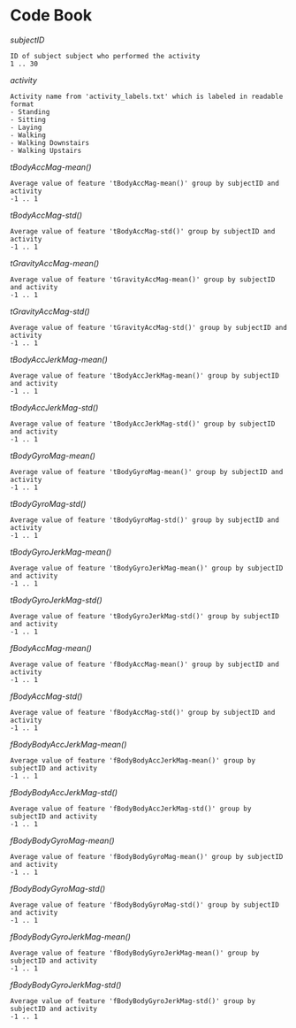# Code Book

*subjectID*

    ID of subject subject who performed the activity
    1 .. 30

*activity*

    Activity name from 'activity_labels.txt' which is labeled in readable format
    - Standing
    - Sitting
    - Laying
    - Walking
    - Walking Downstairs
    - Walking Upstairs

*tBodyAccMag-mean()*

    Average value of feature 'tBodyAccMag-mean()' group by subjectID and activity
    -1 .. 1

*tBodyAccMag-std()*

    Average value of feature 'tBodyAccMag-std()' group by subjectID and activity
    -1 .. 1

*tGravityAccMag-mean()*

    Average value of feature 'tGravityAccMag-mean()' group by subjectID and activity
    -1 .. 1

*tGravityAccMag-std()*

    Average value of feature 'tGravityAccMag-std()' group by subjectID and activity
    -1 .. 1

*tBodyAccJerkMag-mean()*

    Average value of feature 'tBodyAccJerkMag-mean()' group by subjectID and activity
    -1 .. 1

*tBodyAccJerkMag-std()*

    Average value of feature 'tBodyAccJerkMag-std()' group by subjectID and activity
    -1 .. 1

*tBodyGyroMag-mean()*

    Average value of feature 'tBodyGyroMag-mean()' group by subjectID and activity
    -1 .. 1

*tBodyGyroMag-std()*

    Average value of feature 'tBodyGyroMag-std()' group by subjectID and activity
    -1 .. 1

*tBodyGyroJerkMag-mean()*

    Average value of feature 'tBodyGyroJerkMag-mean()' group by subjectID and activity
    -1 .. 1

*tBodyGyroJerkMag-std()*

    Average value of feature 'tBodyGyroJerkMag-std()' group by subjectID and activity
    -1 .. 1

*fBodyAccMag-mean()*

    Average value of feature 'fBodyAccMag-mean()' group by subjectID and activity
    -1 .. 1

*fBodyAccMag-std()*

    Average value of feature 'fBodyAccMag-std()' group by subjectID and activity
    -1 .. 1

*fBodyBodyAccJerkMag-mean()*

    Average value of feature 'fBodyBodyAccJerkMag-mean()' group by subjectID and activity
    -1 .. 1

*fBodyBodyAccJerkMag-std()*

    Average value of feature 'fBodyBodyAccJerkMag-std()' group by subjectID and activity
    -1 .. 1

*fBodyBodyGyroMag-mean()*

    Average value of feature 'fBodyBodyGyroMag-mean()' group by subjectID and activity
    -1 .. 1

*fBodyBodyGyroMag-std()*

    Average value of feature 'fBodyBodyGyroMag-std()' group by subjectID and activity
    -1 .. 1

*fBodyBodyGyroJerkMag-mean()*

    Average value of feature 'fBodyBodyGyroJerkMag-mean()' group by subjectID and activity
    -1 .. 1

*fBodyBodyGyroJerkMag-std()*

    Average value of feature 'fBodyBodyGyroJerkMag-std()' group by subjectID and activity
    -1 .. 1
    
